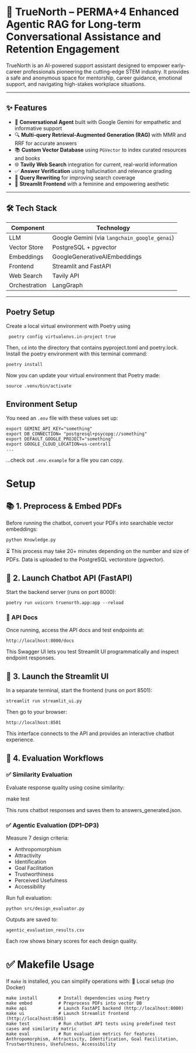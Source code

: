 # 💜 TrueNorth – PERMA+4 Enhanced Agentic RAG for Long-term Conversational Assistance and Retention Engagement

TrueNorth is an AI-powered support assistant designed to empower early-career professionals pioneering the cutting-edge STEM industry. It provides a safe and anonymous space for mentorship, career guidance, emotional support, and navigating high-stakes workplace situations.

---
## ✨ Features

- 🤖 **Conversational Agent** built with Google Gemini for empathetic and informative support  
- 🔍 **Multi-query Retrieval-Augmented Generation (RAG)** with MMR and RRF for accurate answers  
- 📚 **Custom Vector Database** using `PGVector` to index curated resources and books  
- 🌐 **Tavily Web Search** integration for current, real-world information  
- ✅ **Answer Verification** using hallucination and relevance grading  
- 🧠 **Query Rewriting** for improving search coverage  
- 🎨 **Streamlit Frontend** with a feminine and empowering aesthetic  

---

## 🛠️ Tech Stack

| Component    | Technology                              |
|--------------|------------------------------------------|
| LLM          | Google Gemini (via `langchain_google_genai`) |
| Vector Store | PostgreSQL + pgvector                    |
| Embeddings   | GoogleGenerativeAIEmbeddings             |
| Frontend     | Streamlit and FastAPI                    |
| Web Search   | Tavily API                               |
| Orchestration| LangGraph                                |

---

## Poetry Setup

Create a local virtual environment with Poetry using
```
 poetry config virtualenvs.in-project true
```
Then, `cd` into the directory that contains pyproject.toml and poetry.lock. Install the poetry environment with this terminal command:
```
poetry install
```
Now you can update your virtual environment that Poetry made:
```
source .venv/bin/activate
```

## Environment Setup
You need an `.env` file with these values set up:
```
export GEMINI_API_KEY="something"
export DB_CONNECTION= "postgresql+psycopg://something"
export DEFAULT_GOOGLE_PROJECT="something"
export GOOGLE_CLOUD_LOCATION=us-central1
...
```

...check out `.env.example` for a file you can copy.

# Setup
## 📚 1. Preprocess & Embed  PDFs

Before running the chatbot, convert your PDFs into searchable vector embeddings:

```python Knowledge.py```

⏳ This process may take 20+ minutes depending on the number and size of PDFs. Data is uploaded to the PostgreSQL vectorstore (pgvector).


## 📡 2. Launch Chatbot API (FastAPI)

Start the backend server (runs on port 8000):

`poetry run uvicorn truenorth.app:app --reload`

### 🔗 API Docs

Once running, access the API docs and test endpoints at:

```http://localhost:8000/docs```

This Swagger UI lets you test Streamlit UI programmatically and inspect endpoint responses.

## 🌸 3. Launch the Streamlit UI

In a separate terminal, start the frontend (runs on port 8501):

```streamlit run streamlit_ui.py```

Then go to your browser:

`http://localhost:8501`

This interface connects to the API and provides an interactive chatbot experience.

## 📐 4. Evaluation Workflows
### ✅ Similarity Evaluation

Evaluate response quality using cosine similarity:

make test

This runs chatbot responses and saves them to answers_generated.json.
### ✅ Agentic Evaluation (DP1–DP3)

Measure 7 design criteria:

- Anthropomorphism
- Attractivity
- Identification
- Goal Facilitation
- Trustworthiness
- Perceived Usefulness
- Accessibility

Run full evaluation:

`python src/design_evaluator.py`

Outputs are saved to:

`agentic_evaluation_results.csv`

Each row shows binary scores for each design quality.

# ✅ Makefile Usage

If `make` is installed, you can simplify operations with:
🔧 Local setup (no Docker)

```
make install        # Install dependencies using Poetry
make embed          # Preprocess PDFs into vector DB
make api            # Launch FastAPI backend (http://localhost:8000)
make ui             # Launch Streamlit frontend (http://localhost:8501)
make test           # Run chatbot API tests using predefined test cases and similarity matric
make eval           # Run evaluation metrics for features Anthropomorphism, Attractivity, Identification, Goal Facilitation, Trustworthiness, Usefulness, Accessibility
```
